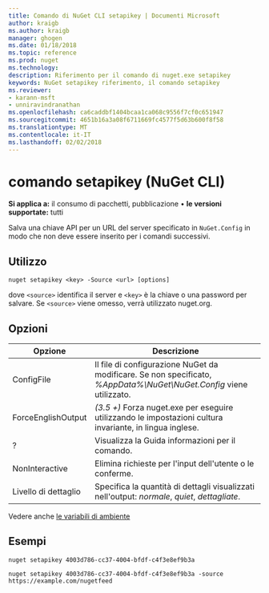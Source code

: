 ```yaml
---
title: Comando di NuGet CLI setapikey | Documenti Microsoft
author: kraigb
ms.author: kraigb
manager: ghogen
ms.date: 01/18/2018
ms.topic: reference
ms.prod: nuget
ms.technology: 
description: Riferimento per il comando di nuget.exe setapikey
keywords: NuGet setapikey riferimento, il comando setapikey
ms.reviewer:
- karann-msft
- unniravindranathan
ms.openlocfilehash: ca6caddbf1404bcaa1ca068c9556f7cf0c651947
ms.sourcegitcommit: 4651b16a3a08f6711669fc4577f5d63b600f8f58
ms.translationtype: MT
ms.contentlocale: it-IT
ms.lasthandoff: 02/02/2018
---
```

# <a name="setapikey-command-nuget-cli"></a>comando setapikey (NuGet CLI)

**Si applica a:** il consumo di pacchetti, pubblicazione &bullet; **le versioni supportate:** tutti

Salva una chiave API per un URL del server specificato in `NuGet.Config` in modo che non deve essere inserito per i comandi successivi.

## <a name="usage"></a>Utilizzo

```cli
nuget setapikey <key> -Source <url> [options]
```

dove `<source>` identifica il server e `<key>` è la chiave o una password per salvare. Se `<source>` viene omesso, verrà utilizzato nuget.org.

## <a name="options"></a>Opzioni

| Opzione | Descrizione |
| --- | --- |
| ConfigFile | Il file di configurazione NuGet da modificare. Se non specificato, *%AppData%\NuGet\NuGet.Config* viene utilizzato. |
| ForceEnglishOutput | *(3.5 +)*  Forza nuget.exe per eseguire utilizzando le impostazioni cultura invariante, in lingua inglese. |
| ? | Visualizza la Guida informazioni per il comando. |
| NonInteractive | Elimina richieste per l'input dell'utente o le conferme. |
| Livello di dettaglio | Specifica la quantità di dettagli visualizzati nell'output: *normale*, *quiet*, *dettagliate*. |

Vedere anche [le variabili di ambiente](cli-ref-environment-variables.md)

## <a name="examples"></a>Esempi

```cli
nuget setapikey 4003d786-cc37-4004-bfdf-c4f3e8ef9b3a

nuget setapikey 4003d786-cc37-4004-bfdf-c4f3e8ef9b3a -source https://example.com/nugetfeed
```
